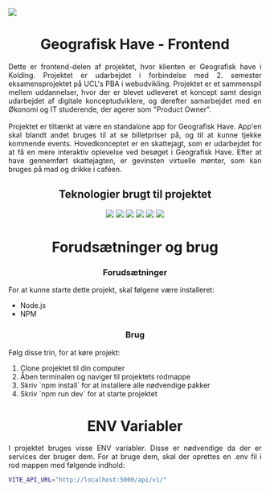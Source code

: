<img src="https://i.imgur.com/oAEtBup.png?maxwidth=1584&fidelity=grand"></img>

<h1 align="center"> Geografisk Have - Frontend </h1>
<p align="justify">
  Dette er frontend-delen af projektet, hvor klienten er Geografisk have i Kolding. Projektet er udarbejdet i forbindelse med 2. semester eksamensprojektet på UCL's PBA i webudvikling. Projektet er et sammenspil mellem uddannelser, hvor der er blevet udleveret et koncept samt design udarbejdet af digitale konceptudviklere, og derefter samarbejdet med en Økonomi og IT studerende, der agerer som "Product Owner".
<br>
<br>
Projektet er tiltænkt at være en standalone app for Geografisk Have. App'en skal blandt andet bruges til at se billetpriser på, og til at kunne tjekke kommende events. Hovedkonceptet er en skattejagt, som er udarbejdet for at få en mere interaktiv oplevelse ved besøget i Geografisk Have. Efter at have gennemført skattejagten, er gevinsten virtuelle mønter, som kan bruges på mad og drikke i caféen.
</p>

<h2 align="center">Teknologier brugt til projektet</h2>
<p align="center">
<a href="https://react.dev" style="text-decoration: none"> 
    <img src="https://custom-icon-badges.demolab.com/badge/-React-61DAFB?style=for-the-badge&logo=React&logoColor=white"/>
</a>
<a href="https://vitejs.dev" style="text-decoration: none"> 
    <img src="https://custom-icon-badges.demolab.com/badge/-Vite-646CFF?style=for-the-badge&logo=Vite&logoColor=white"/>
</a>
<a href="https://mobx.js.org/README.html" style="text-decoration: none"> 
    <img src="https://custom-icon-badges.demolab.com/badge/-MobX-FF9955?style=for-the-badge&logo=mobx&logoColor=white"/>
</a>
<a href="https://axios-http.com/docs/intro" style="text-decoration: none"> 
    <img src="https://custom-icon-badges.demolab.com/badge/-Axios-5A29E4?style=for-the-badge&logo=Axios&logoColor=white"/>
</a>
  <a href="https://www.typescriptlang.org" style="text-decoration: none"> 
    <img src="https://custom-icon-badges.demolab.com/badge/-Typescript-3178C6?style=for-the-badge&logo=Typescript&logoColor=white"/>
</a>
  <a href="https://www.prisma.io" style="text-decoration: none"> 
    <img src="https://custom-icon-badges.demolab.com/badge/-Prisma-2D3748?style=for-the-badge&logo=Prisma"/>
</a>
</p>
<h1 align="center">Forudsætninger og brug</h1>
<h3 align="center">Forudsætninger</h3>
<p class="justify">
  For at kunne starte dette projekt, skal følgene være installeret:
  <ul>
    <li>Node.js</li>
    <li>NPM</li>
  </ul>
</p>

<h3 align="center">Brug</h3>
<p align="justify">
  Følg disse trin, for at køre projekt:
  <ol>
    <li>Clone projektet til din computer</li>
    <li>Åben terminalen og naviger til projektets rodmappe</li>
    <li>Skriv `npm install` for at installere alle nødvendige pakker</li>
    <li>Skriv `npm run dev` for at starte projektet</li>
</ol>
</p>

<h1 align="center">ENV Variabler</h1>
<p align="justify">
I projektet bruges visse ENV variabler. Disse er nødvendige da der er services der bruger dem. For at bruge dem, skal der oprettes en .env fil i rod mappen med følgende indhold:
</p>

```sh
VITE_API_URL="http://localhost:5000/api/v1/"
```
